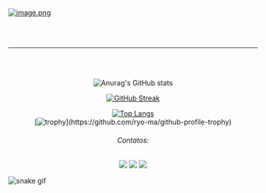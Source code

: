 </br>

[![image.png](https://i.postimg.cc/9QMVHk2y/image.png)](https://postimg.cc/TpZBrCpP)

</br>
</br>
<hr size="1" width="100%" align="center" noshade>
</br>
</br>
<div align="center">
  
![Anurag's GitHub stats](https://github-readme-stats.vercel.app/api?username=rozendox&show_icons=true&theme=radical) 

<a href="https://git.io/streak-stats"><img src="https://streak-stats.demolab.com?user=rozendox&theme=burnt-neon&locale=pt_BR&date_format=j%20M%5B%20Y%5D&card_width=490&fire=7D31EB&background=30%2C306BFF%2CB921EB&border=E738EB" alt="GitHub Streak" /></a>

</div>

<div align="center">
  
[![Top Langs](https://github-readme-stats.vercel.app/api/top-langs/?username=rozendox&layout=compact)](https://github.com/rozendox/github-readme-stats) 
</br> 
[![trophy](https://github-profile-trophy.vercel.app/?username=rozendox&row=2&column=4&theme=onedark&column=3&margin-w=15&margin-h=15&title=Repositories,Commits,Stars,Followers,)](https://github.com/ryo-ma/github-profile-trophy)

</div>

<h6> <p align="center"> <i>  Contatos:</i> </p> </h6>


<div>
  <p align="center">
  <a href="https://instagram.com/rozendox_" target="_blank"><img src="https://img.shields.io/badge/-Instagram-%23E4405F?style=for-the-badge&logo=instagram&logoColor=white" target="_blank"></a>
  <a href = "mailto:roxy.py@protonmail.com"><img src="https://img.shields.io/badge/Gmail-D14836?style=for-the-badge&logo=gmail&logoColor=white" target="_blank"></a>
  <a href="https://www.linkedin.com/in/cgrox/" target="_blank"><img src="https://img.shields.io/badge/-LinkedIn-%230077B5?style=for-the-badge&logo=linkedin&logoColor=white" target="_blank"></a>  

</div>



![snake gif](https://github.com/rozendox/rozendox/blob/output/github-contribution-grid-snake.gif)




